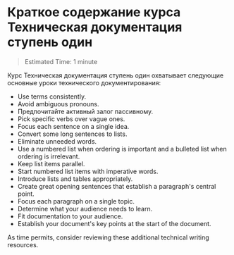 <h1>Краткое содержание курса Техническая документация ступень один</h1>

> Estimated Time: 1 minute

Курс Техническая документация ступень один охватывает следующие основные уроки технического документирования:

- Use terms consistently.
- Avoid ambiguous pronouns.
- Предпочитайте активный залог пассивному.
- Pick specific verbs over vague ones.
- Focus each sentence on a single idea.
- Convert some long sentences to lists.
- Eliminate unneeded words.
- Use a numbered list when ordering is important and a bulleted list when ordering is irrelevant.
- Keep list items parallel.
- Start numbered list items with imperative words.
- Introduce lists and tables appropriately.
- Create great opening sentences that establish a paragraph's central point.
- Focus each paragraph on a single topic.
- Determine what your audience needs to learn.
- Fit documentation to your audience.
- Establish your document's key points at the start of the document.

As time permits, consider reviewing these additional technical writing resources.
